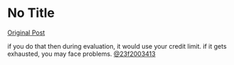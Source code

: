 # No Title

[Original Post](https://discourse.onlinedegree.iitm.ac.in/t/164277/450)

<p>if you do that then during evaluation, it would use your credit limit. if it gets exhausted, you may face problems. <a class="mention" href="/u/23f2003413">@23f2003413</a></p>